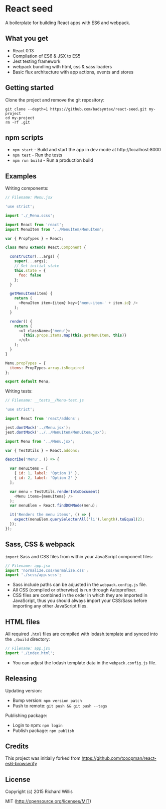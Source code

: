 # React seed

A boilerplate for building React apps with ES6 and webpack.

## What you get

* React 0.13
* Compilation of ES6 & JSX to ES5
* Jest testing framework
* webpack bundling with html, css & sass loaders
* Basic flux architecture with app actions, events and stores

## Getting started

Clone the project and remove the git repository:

```
git clone --depth=1 https://github.com/badsyntax/react-seed.git my-project
cd my-project
rm -rf .git
```

## npm scripts

* `npm start` - Build and start the app in dev mode at http://localhost:8000
* `npm test` - Run the tests
* `npm run build` - Run a production build

## Examples

Writing components:

```js
// Filename: Menu.jsx

'use strict';

import './_Menu.scss';

import React from 'react';
import MenuItem from '../MenuItem/MenuItem';

var { PropTypes } = React;

class Menu extends React.Component {

  constructor(...args) {
    super(...args);
    // Set initial state
    this.state = {
      foo: false
    };
  }

  getMenuItem(item) {
    return (
      <MenuItem item={item} key={'menu-item-' + item.id} />
    );
  }

  render() {
    return (
      <ul className={'menu'}>
        {this.props.items.map(this.getMenuItem, this)}
      </ul>
    );
  }
}

Menu.propTypes = {
  items: PropTypes.array.isRequired
};

export default Menu;
```

Writing tests:

```js
// Filename: __tests__/Menu-test.js

'use strict';

import React from 'react/addons';

jest.dontMock('../Menu.jsx');
jest.dontMock('../../MenuItem/MenuItem.jsx');

import Menu from '../Menu.jsx';

var { TestUtils } = React.addons;

describe('Menu', () => {

  var menuItems = [
    { id: 1, label: 'Option 1' },
    { id: 2, label: 'Option 2' }
  ];

  var menu = TestUtils.renderIntoDocument(
    <Menu items={menuItems} />
  );
  var menuElem = React.findDOMNode(menu);

  it('Renders the menu items', () => {
    expect(menuElem.querySelectorAll('li').length).toEqual(2);
  });
});
```

## Sass, CSS & webpack

`import` Sass and CSS files from within your JavaScript component files:

```js
// Filename: app.jsx
import 'normalize.css/normalize.css';
import './scss/app.scss';
```

* Sass include paths can be adjusted in the `webpack.config.js` file.
* All CSS (compiled or otherwise) is run through Autoprefixer.
* CSS files are combined in the order in which they are imported in JavaScript, thus
you should always import your CSS/Sass before importing any other JavaScript files.

## HTML files

All required `.html` files are compiled with lodash.template and synced into the `./build` directory:

```js
// Filename: app.jsx
import './index.html';
```

* You can adjust the lodash template data in the `webpack.config.js` file.

## Releasing

Updating version:

* Bump version: `npm version patch`
* Push to remote: `git push && git push --tags`

Publishing package:

* Login to npm: `npm login`
* Publish package: `npm publish`

## Credits

This project was initially forked from https://github.com/tcoopman/react-es6-browserify

## License

Copyright (c) 2015 Richard Willis

MIT (http://opensource.org/licenses/MIT)
